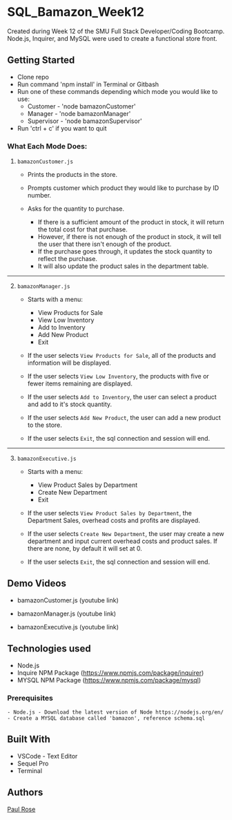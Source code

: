 # SQL_Bamazon_Week12

Created during Week 12 of the SMU Full Stack Developer/Coding Bootcamp. Node.js, Inquirer, and MySQL were used to create a functional store front.

## Getting Started

- Clone repo
- Run command 'npm install' in Terminal or Gitbash 
- Run one of these commands depending which mode you would like to use:
    * Customer - 'node bamazonCustomer'
    * Manager - 'node bamazonManager'
    * Supervisor - 'node bamazonSupervisor'
- Run 'ctrl + c' if you want to quit

### What Each Mode Does:

1. `bamazonCustomer.js`

    * Prints the products in the store.

    * Prompts customer which product they would like to purchase by ID number.

    * Asks for the quantity to purchase.

      * If there is a sufficient amount of the product in stock, it will return the total cost for that purchase.
      * However, if there is not enough of the product in stock, it will tell the user that there isn't enough of the product.
      * If the purchase goes through, it updates the stock quantity to reflect the purchase.
      * It will also update the product sales in the department table.

-----------------------

2. `bamazonManager.js`

    * Starts with a menu:
        * View Products for Sale
        * View Low Inventory
        * Add to Inventory
        * Add New Product
        * Exit

    * If the user selects `View Products for Sale`, all of the products and information will be displayed.

    * If the user selects `View Low Inventory`, the products with five or fewer items remaining are displayed.

    * If the user selects `Add to Inventory`, the user can select a product and add to it's stock quantity.

    * If the user selects `Add New Product`, the user can add a new product to the store.

    * If the user selects `Exit`, the sql connection and session will end. 

-----------------------

3. `bamazonExecutive.js`

    * Starts with a menu:
        * View Product Sales by Department
        * Create New Department
        * Exit

    * If the user selects `View Product Sales by Department`, the Department Sales, overhead costs and profits are displayed.

    * If the user selects `Create New Department`, the user may create a new department and input current overhead costs and product sales. If there are none, by default it will set at 0.

    * If the user selects `Exit`, the sql connection and session will end. 

## Demo Videos

* bamazonCustomer.js (youtube link)

* bamazonManager.js (youtube link)

* bamazonExecutive.js (youtube link)

## Technologies used
- Node.js
- Inquire NPM Package (https://www.npmjs.com/package/inquirer)
- MYSQL NPM Package (https://www.npmjs.com/package/mysql)

### Prerequisites

```
- Node.js - Download the latest version of Node https://nodejs.org/en/
- Create a MYSQL database called 'bamazon', reference schema.sql
```

## Built With

* VSCode - Text Editor
* Sequel Pro
* Terminal

## Authors

[Paul Rose](https://github.com/prose34)
